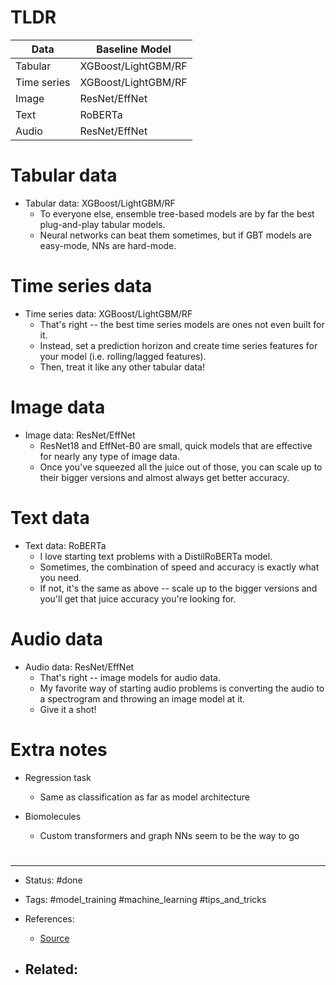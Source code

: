 # TLDR

| Data        | Baseline Model      | 
| ----------- | ------------------- |
| Tabular     | XGBoost/LightGBM/RF |
| Time series | XGBoost/LightGBM/RF |
| Image       | ResNet/EffNet       |
| Text        | RoBERTa             |
| Audio       | ResNet/EffNet       |

# Tabular data
- Tabular data: XGBoost/LightGBM/RF
	- To everyone else, ensemble tree-based models are by far the best plug-and-play tabular models.
	- Neural networks can beat them sometimes, but if GBT models are easy-mode, NNs are hard-mode.


# Time series data
- Time series data: XGBoost/LightGBM/RF
	- That's right -- the best time series models are ones not even built for it.
	- Instead, set a prediction horizon and create time series features for your model (i.e. rolling/lagged features).
	- Then, treat it like any other tabular data!


# Image data
- Image data: ResNet/EffNet
	- ResNet18 and EffNet-B0 are small, quick models that are effective for nearly any type of image data.
	- Once you've squeezed all the juice out of those, you can scale up to their bigger versions and almost always get better accuracy.

# Text data

- Text data: RoBERTa
	- I love starting text problems with a DistilRoBERTa model.
	- Sometimes, the combination of speed and accuracy is exactly what you need.
	- If not, it's the same as above -- scale up to the bigger versions and you'll get that juice accuracy you're looking for.


# Audio data
- Audio data: ResNet/EffNet
	- That's right -- image models for audio data.
	- My favorite way of starting audio problems is converting the audio to a spectrogram and throwing an image model at it.
	- Give it a shot!


# Extra notes
- Regression task
	- Same as classification as far as model architecture

- Biomolecules
	- Custom transformers and graph NNs seem to be the way to go


# 

---
- Status: #done 

- Tags: #model_training #machine_learning #tips_and_tricks 

- References:
	- [Source](https://twitter.com/marktenenholtz/status/1501905740813848582)

- Related:
	- 
